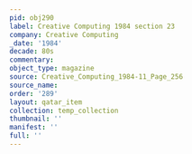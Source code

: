 ```yaml
---
pid: obj290
label: Creative Computing 1984 section 23
company: Creative Computing
_date: '1984'
decade: 80s
commentary: 
object_type: magazine
source: Creative_Computing_1984-11_Page_256
source_name: 
order: '289'
layout: qatar_item
collection: temp_collection
thumbnail: ''
manifest: ''
full: ''
---
```

